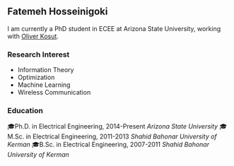 ## Fatemeh Hosseinigoki

I am currently a PhD student in ECEE at Arizona State University, working with [Oliver Kosut](https://sites.google.com/site/okosut/).


### Research Interest

- Information Theory
- Optimization
- Machine Learning 
- Wireless Communication

### Education

:mortar_board:Ph.D. in Electrical Engineering, 2014-Present 
_Arizona State University_
:mortar_board:M.Sc. in Electrical Engineering, 2011-2013
_Shahid Bahonar University of Kerman_
:mortar_board:B.Sc. in Electrical Engineering, 2007-2011
_Shahid Bahonar University of Kerman_
